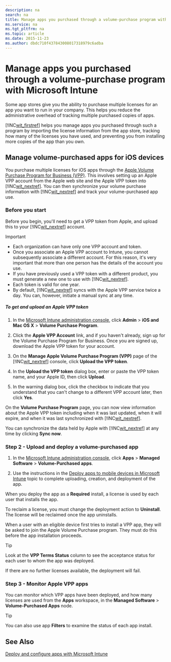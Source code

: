 ```yaml
---
description: na
search: na
title: Manage apps you purchased through a volume-purchase program with Microsoft Intune
ms.service: na
ms.tgt_pltfrm: na
ms.topic: article
ms.date: 2015-11-23
ms.author: dbdc710f437843008017318979c6adba
---
```

# Manage apps you purchased through a volume-purchase program with Microsoft Intune
Some app stores give you the ability to purchase multiple licenses for an app you want to run in your company. This helps you reduce the administrative overhead of tracking multiple purchased copies of apps.

[!INC[wit_firstref](../Token/wit_firstref_md.md)] helps you manage apps you purchased through such a program by importing the license information from the app store, tracking how many of the licenses you have used, and preventing you from installing more copies of the app than you own.

## Manage volume-purchased apps for iOS devices
You purchase multiple licenses for iOS apps through the [Apple Volume Purchase Program for Business (VPP)](http://www.apple.com/business/vpp/). This involves setting up an Apple VPP account from the Apple web site and the Apple VPP token into [!INC[wit_nextref](../Token/wit_nextref_md.md)].  You can then synchronize your volume purchase information with [!INC[wit_nextref](../Token/wit_nextref_md.md)] and track your volume-purchased app use.

### Before you start
Before you begin, you'll need to get a VPP token from Apple, and upload this to your [!INC[wit_nextref](../Token/wit_nextref_md.md)] account.

> [!IMPORTANT]
> - Each organization can have only one VPP account and token.
> - Once you associate an Apple VPP account to Intune, you cannot subsequently associate a different account. For this reason, it's very important that more than one person has the details of the account you use.
> - If you have previously used a VPP token with a different product, you must generate a new one to use with [!INC[wit_nextref](../Token/wit_nextref_md.md)].
> - Each token is valid for one year.
> - By default, [!INC[wit_nextref](../Token/wit_nextref_md.md)] syncs with the Apple VPP service twice a day. You can, however, initiate a manual sync at any time.

##### To get and upload an Apple VPP token

1. In the [Microsoft Intune administration console](https://manage.microsoft.com), click **Admin** &gt; **iOS and Mac OS X** &gt;  **Volume Purchase Program**.

2. Click the **Apple VPP Account** link, and if you haven't already, sign up for the Volume Purchase Program for Business. Once you are signed up, download the Apple VPP token for your account.

3. On the **Manage Apple Volume Purchase Program (VPP)** page of the [!INC[wit_nextref](../Token/wit_nextref_md.md)] console, click **Upload the VPP token**.

4. In the **Upload the VPP token** dialog box, enter or paste the VPP token name, and your Apple ID, then click **Upload**.

5. In the warning dialog box, click the checkbox to indicate that you understand that you can't change to a different VPP account later, then click **Yes**.

On the **Volume Purchase Program** page, you can now view information about the Apple VPP token including when it was last updated, when it will expire, and when it was last synchronized with [!INC[wit_nextref](../Token/wit_nextref_md.md)].

You can synchronize the data held by Apple with [!INC[wit_nextref](../Token/wit_nextref_md.md)] at any time by clicking **Sync now**.

### Step 2 - Upload and deploy a volume-purchased app

1. In the [Microsoft Intune administration console](https://manage.microsoft.com), click **Apps** &gt; **Managed Software** &gt; **Volume-Purchased apps**.

2. Use the instructions in the [Deploy apps to mobile devices in Microsoft Intune](../Topic/Deploy_apps_to_mobile_devices_in_Microsoft_Intune.md) topic to complete uploading, creation, and deployment of the app.

When you deploy the app as a **Required** install, a license is used by each user that installs the app.

To reclaim a license, you must change the deployment action to **Uninstall**. The license will be reclaimed once the app uninstalls.

When a user with an eligible device first tries to install a VPP app, they will be asked to join the Apple Volume Purchase program. They must do this before the app installation proceeds.

> [!TIP]
> Look at the **VPP Terms Status** column to see the acceptance status for each user to whom the app was deployed.

If there are no further licenses available, the deployment will fail.

### Step 3 - Monitor Apple VPP apps
You can monitor which VPP apps have been deployed, and how many licenses are used from the **Apps** workspace, in the **Managed Software** &gt; **Volume-Purchased Apps** node.

> [!TIP]
> You can also use app **Filters** to examine the status of each app install.

## See Also
[Deploy and configure apps with Microsoft Intune](../Topic/Deploy_and_configure_apps_with_Microsoft_Intune.md)

